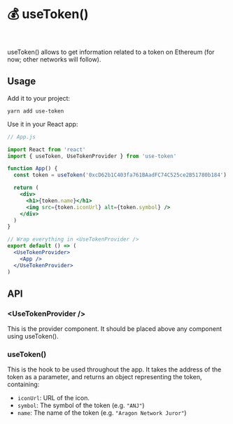 # 💰 useToken()

[<img src="https://img.shields.io/npm/v/use-token" alt="" />](https://www.npmjs.com/package/use-token) [<img src="https://img.shields.io/bundlephobia/minzip/use-token" alt="" />](https://bundlephobia.com/result?p=use-token)

useToken() allows to get information related to a token on Ethereum (for now; other networks will follow).

## Usage

Add it to your project:

```console
yarn add use-token
```

Use it in your React app:

```jsx
// App.js

import React from 'react'
import { useToken, UseTokenProvider } from 'use-token'

function App() {
  const token = useToken('0xcD62b1C403fa761BAadFC74C525ce2B51780b184')

  return (
    <div>
      <h1>{token.name}</h1>
      <img src={token.iconUrl} alt={token.symbol} />
    </div>
  )
}

// Wrap everything in <UseTokenProvider />
export default () => (
  <UseTokenProvider>
    <App />
  </UseTokenProvider>
)
```

## API

### &lt;UseTokenProvider />

This is the provider component. It should be placed above any component using useToken().

### useToken()

This is the hook to be used throughout the app. It takes the address of the token as a parameter, and returns an object representing the token, containing:

- `iconUrl`: URL of the icon.
- `symbol`: The symbol of the token (e.g. `"ANJ"`)
- `name`: The name of the token (e.g. `"Aragon Network Juror"`)
